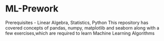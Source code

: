 # ML-Prework
Prerequisites - Linear Algebra, Statistics, Python
This repository has covered concepts of pandas, numpy, matplotlib and seaborn along with a few exercises,which are required to learn Machine Learning Algorithms 
